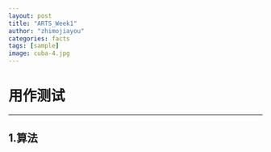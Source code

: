 ```yaml
---
layout: post
title: "ARTS_Week1"
author: "zhimojiayou"
categories: facts
tags: [sample]
image: cuba-4.jpg
---
```


# 用作测试

----
## 1.算法
